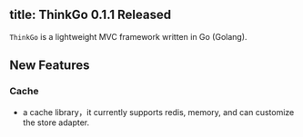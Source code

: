 title: ThinkGo 0.1.1 Released
---

`ThinkGo` is a lightweight MVC framework written in Go (Golang).

## New Features

### Cache
- a cache library，it currently supports redis, memory, and can customize the store adapter.